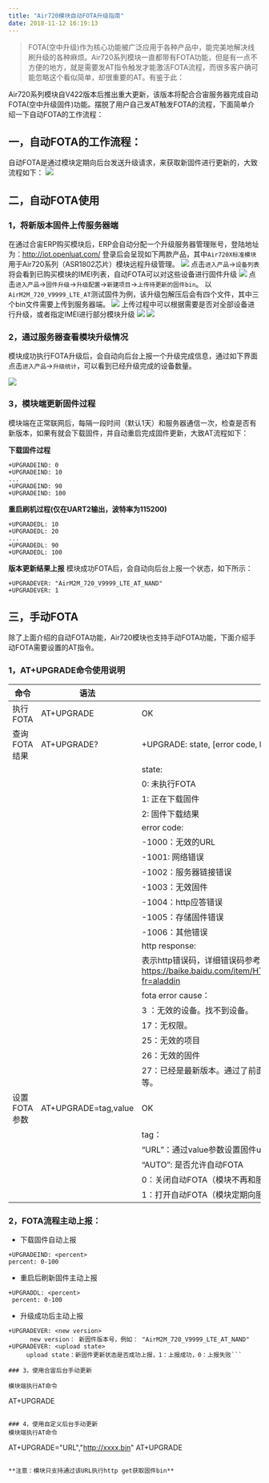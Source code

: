 ```yaml
---
title: "Air720模块自动FOTA升级指南"
date: 2018-11-12 16:19:13
---
```


> FOTA(空中升级)作为核心功能被广泛应用于各种产品中，能完美地解决线刷升级的各种麻烦。Air720系列模块一直都带有FOTA功能，但是有一点不方便的地方，就是需要发AT指令触发才能激活FOTA流程，而很多客户确可能忽略这个看似简单，却很重要的AT。有鉴于此：

Air720系列模块自V422版本后推出重大更新，该版本将配合合宙服务器完成自动FOTA(空中升级固件)功能。摆脱了用户自己发AT触发FOTA的流程，下面简单介绍一下自动FOTA的工作流程：

## 一，自动FOTA的工作流程：
自动FOTA是通过模块定期向后台发送升级请求，来获取新固件进行更新的，大致流程如下：
![](http://doc.openluat.com/api/static/editormd/php/../uploads/5_96759.png)

## 二，自动FOTA使用
### 1，将新版本固件上传服务器端
在通过合宙ERP购买模块后，ERP会自动分配一个升级服务器管理账号，登陆地址为：http://iot.openluat.com/   登录后会呈现如下两款产品，其中`Air720X标准模块`用于Air720系列（ASR1802芯片）模块远程升级管理。
![](http://doc.openluat.com/api/static/editormd/php/../uploads/5_78547.png)
点击`进入产品`->`设备列表`将会看到已购买模块的IMEI列表，自动FOTA可以对这些设备进行固件升级
![](http://doc.openluat.com/api/static/editormd/php/../uploads/5_13870.png)
点击`进入产品`->`固件升级`->`升级配置`->`新建项目`->`上传待更新的固件bin`。
以`AirM2M_720_V9999_LTE_AT`测试固件为例，该升级包解压后会有四个文件，其中三个bin文件需要上传到服务器端。
![](http://doc.openluat.com/api/static/editormd/php/../uploads/5_14126.png)
上传过程中可以根据需要是否对全部设备进行升级，或者指定IMEI进行部分模块升级
![](http://doc.openluat.com/api/static/editormd/php/../uploads/5_29397.png)
![](http://doc.openluat.com/api/static/editormd/php/../uploads/5_40042.png)



### 2，通过服务器查看模块升级情况
模块成功执行FOTA升级后，会自动向后台上报一个升级完成信息，通过如下界面点击`进入产品`->`升级统计`，可以看到已经升级完成的设备数量。

![](http://doc.openluat.com/api/static/editormd/php/../uploads/5_26308.png)

### 3，模块端更新固件过程
模块端在正常联网后，每隔一段时间（默认1天）和服务器通信一次，检查是否有新版本，如果有就会下载固件，并自动重启完成固件更新，大致AT流程如下：

**下载固件过程**
```
+UPGRADEIND: 0
+UPGRADEIND: 10
...
+UPGRADEIND: 90
+UPGRADEIND: 100
```
**重启刷机过程(仅在UART2输出，波特率为115200)**
```
+UPGRADEDL: 10
+UPGRADEDL: 20
...
+UPGRADEDL: 90
+UPGRADEDL: 100
```
**版本更新结果上报**
模块成功FOTA后，会自动向后台上报一个状态，如下所示：
```
+UPGRADEVER: "AirM2M_720_V9999_LTE_AT_NAND"
+UPGRADEVER: 1
```

## 三，手动FOTA
除了上面介绍的自动FOTA功能，Air720模块也支持手动FOTA功能，下面介绍手动FOTA需要设置的AT指令。
### 1，AT+UPGRADE命令使用说明

| 命令  | 语法  | 返回和说明  |
| ------------ | ------------ | ------------ |
| 执行FOTA  | AT+UPGRADE  | OK  |
|  查询FOTA结果 |  AT+UPGRADE?   | +UPGRADE: state, [error code, http respone, fota error cause] OK
|  |  | 						 state:
|  |  |0: 未执行FOTA
|  |  |						        1: 正在下载固件
|  |  |								2: 固件下载结果
|  |  |						 error code:
|  |  |-1000：无效的URL
|  |  |						            -1001: 网络错误
|  |  |									-1002：服务器链接错误
|  |  |									-1003：无效固件
|  |  |									-1004：http应答错误
|  |  |									-1005：存储固件错误
|  |  |									-1006：其他错误
|  |  |						 http response:
|  |  |表示http错误码，详细错误码参考 https://baike.baidu.com/item/HTTP%E7%8A%B6%E6%80%81%E7%A0%81/5053660?fr=aladdin|
|   |   |   fota error cause：
|   |   |   						          3 ：无效的设备。找不到设备。
|   |   |   								  17：无权限。
|   |   |   								  25：无效的项目
|   |   |   							      26：无效的固件
|   |   |   							      27：已经是最新版本。通过了前面的检查，但版本号已是最新，或没打开升级开关、没指定imei等。
|设置FOTA参数| AT+UPGRADE=tag,value | OK
|   |   | 				       tag：
|   |   | “URL”：通过value参数设置固件url
|   |   | 					        “AUTO”: 是否允许自动FOTA 
|   |   | 0：关闭自动FOTA（模块不再和服务器通讯） 
|   |   | 1：打开自动FOTA（模块定期向服务器查询）
							
### 2，FOTA流程主动上报：
* 下载固件自动上报
```
+UPGRADEIND: <percent>  
percent: 0-100
```
* 重启后刷新固件主动上报
```
+UPGRADDL: <percent>  
 percent: 0-100
```
* 升级成功后主动上报
```
+UPGRADEVER: <new version>
      new version： 新固件版本号，例如： "AirM2M_720_V9999_LTE_AT_NAND"
+UPGRADEVER: <upload state>
	 upload state：新固件更新状态是否成功上报，1：上报成功，0：上报失败```
	 
### 3，使用合宙后台手动更新

模块端执行AT命令
```
AT+UPGRADE
```

### 4，使用自定义后台手动更新
模块端执行AT命令
```
AT+UPGRADE="URL","http://xxxx.bin"
AT+UPGRADE
```

**注意：模块只支持通过该URL执行http get获取固件bin**


